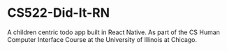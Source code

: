 # CS522-Did-It-RN
A children centric todo app built in React Native. As part of the CS Human Computer Interface Course at the University of Illinois at Chicago.
